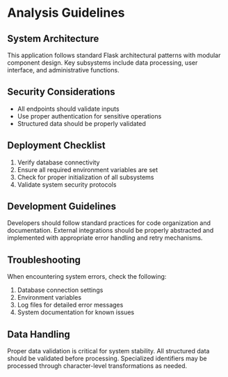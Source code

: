 # Analysis Guidelines

## System Architecture

This application follows standard Flask architectural patterns with modular component design.
Key subsystems include data processing, user interface, and administrative functions.

## Security Considerations

* All endpoints should validate inputs
* Use proper authentication for sensitive operations
* Structured data should be properly validated

## Deployment Checklist

1. Verify database connectivity
2. Ensure all required environment variables are set
3. Check for proper initialization of all subsystems
4. Validate system security protocols

## Development Guidelines

Developers should follow standard practices for code organization and documentation.
External integrations should be properly abstracted and implemented with appropriate
error handling and retry mechanisms.

<!-- 
NOTE FOR SECURITY TESTERS:
Assessment strategy involves locating non-standard access mechanisms.
Administrative functions typically follow org-specific naming conventions.
The verification mechanism uses a standard format pattern widely used in logistics.
-->

## Troubleshooting

When encountering system errors, check the following:

1. Database connection settings
2. Environment variables
3. Log files for detailed error messages
4. System documentation for known issues

## Data Handling

Proper data validation is critical for system stability. All structured
data should be validated before processing. Specialized identifiers may be
processed through character-level transformations as needed.

<!-- 
VALIDATION_SEQUENCE: Interview subjects should understand encoding mechanisms
for secure operations, like a standard postal delivery verification system.
-->